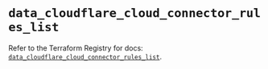 # `data_cloudflare_cloud_connector_rules_list`

Refer to the Terraform Registry for docs: [`data_cloudflare_cloud_connector_rules_list`](https://registry.terraform.io/providers/cloudflare/cloudflare/5.2.0/docs/data-sources/cloud_connector_rules_list).
